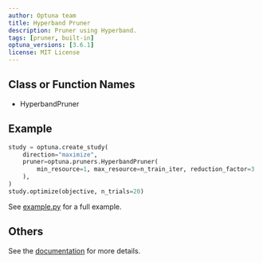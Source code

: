 ```yaml
---
author: Optuna team
title: Hyperband Pruner
description: Pruner using Hyperband.
tags: [pruner, built-in]
optuna_versions: [3.6.1]
license: MIT License
---
```


## Class or Function Names

- HyperbandPruner

## Example

```python
study = optuna.create_study(
    direction="maximize",
    pruner=optuna.pruners.HyperbandPruner(
        min_resource=1, max_resource=n_train_iter, reduction_factor=3
    ),
)
study.optimize(objective, n_trials=20)
```

See [example.py](https://github.com/optuna/optunahub-registry/blob/main/package/pruners/hyperband/example.py) for a full example.

## Others

See the [documentation](https://optuna.readthedocs.io/en/stable/reference/generated/optuna.pruners.HyperbandPruner.html) for more details.

